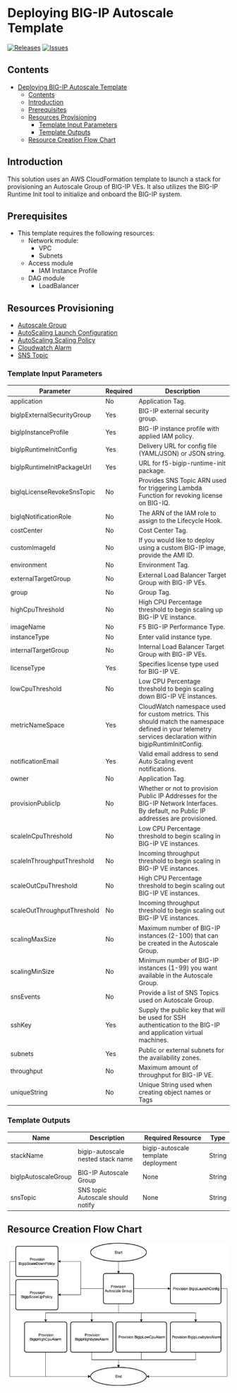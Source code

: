 # Deploying BIG-IP Autoscale Template

[![Releases](https://img.shields.io/github/release/f5networks/f5-aws-cloudformation-v2.svg)](https://github.com/f5networks/f5-aws-cloudformation-v2/releases)
[![Issues](https://img.shields.io/github/issues/f5networks/f5-aws-cloudformation-v2.svg)](https://github.com/f5networks/f5-aws-cloudformation-v2/issues)




## Contents

- [Deploying BIG-IP Autoscale Template](#deploying-bigip-autoscale-template)
  - [Contents](#contents)
  - [Introduction](#introduction)
  - [Prerequisites](#prerequisites)
  - [Resources Provisioning](#resources-provisioning)
    - [Template Input Parameters](#template-input-parameters)
    - [Template Outputs](#template-outputs)
  - [Resource Creation Flow Chart](#resource-creation-flow-chart)



## Introduction

This solution uses an AWS CloudFormation template to launch a stack for provisioning an Autoscale Group of BIG-IP VEs. It also utilizes the BIG-IP Runtime Init tool to initialize and onboard the BIG-IP system.

  
## Prerequisites

  - This template requires the following resources:
    * Network module:
        * VPC
        * Subnets
    * Access module
        * IAM Instance Profile
    * DAG module
        * LoadBalancer
  
  
## Resources Provisioning

  * [Autoscale Group](https://docs.aws.amazon.com/autoscaling/ec2/userguide/AutoScalingGroup.html)
  * [AutoScaling Launch Configuration](https://docs.aws.amazon.com/autoscaling/ec2/userguide/LaunchConfiguration.html)
  * [AutoScaling Scaling Policy](https://docs.aws.amazon.com/autoscaling/ec2/userguide/as-scale-based-on-demand.html)
  * [Cloudwatch Alarm](https://docs.aws.amazon.com/AmazonCloudWatch/latest/monitoring/AlarmThatSendsEmail.html)
  * [SNS Topic](https://docs.aws.amazon.com/sns/latest/dg/sns-create-topic.html)

    
### Template Input Parameters

| Parameter | Required | Description |
| --- | --- | --- |
| application | No | Application Tag. |
| bigIpExternalSecurityGroup | Yes | BIG-IP external security group. |
| bigIpInstanceProfile | Yes | BIG-IP instance profile with applied IAM policy. |
| bigIpRuntimeInitConfig | Yes | Delivery URL for config file (YAML/JSON) or JSON string. |
| bigIpRuntimeInitPackageUrl | Yes | URL for f5-bigip-runtime-init package. |
| bigIqLicenseRevokeSnsTopic | No | Provides SNS Topic ARN used for triggering Lambda Function for revoking license on BIG-IQ. |
| bigIqNotificationRole | No | The ARN of the IAM role to assign to the Lifecycle Hook. |
| costCenter | No | Cost Center Tag. |
| customImageId | No | If you would like to deploy using a custom BIG-IP image, provide the AMI ID. |
| environment | No | Environment Tag. |
| externalTargetGroup | No | External Load Balancer Target Group with BIG-IP VEs. |
| group | No | Group Tag. |
| highCpuThreshold | No | High CPU Percentage threshold to begin scaling up BIG-IP VE instance. |
| imageName | No | F5 BIG-IP Performance Type. |
| instanceType | No | Enter valid instance type. |
| internalTargetGroup | No | Internal Load Balancer Target Group with BIG-IP VEs. |
| licenseType | Yes | Specifies license type used for BIG-IP VE. |
| lowCpuThreshold | No | Low CPU Percentage threshold to begin scaling down BIG-IP VE instances. |
| metricNameSpace | Yes | CloudWatch namespace used for custom metrics. This should match the namespace defined in your telemetry services declaration within bigipRuntimInitConfig. |
| notificationEmail | Yes | Valid email address to send Auto Scaling event notifications. |
| owner | No | Application Tag. |
| provisionPublicIp | No |  Whether or not to provision Public IP Addresses for the BIG-IP Network Interfaces. By default, no Public IP addresses are provisioned. |
| scaleInCpuThreshold | No | Low CPU Percentage threshold to begin scaling in BIG-IP VE instances. | 
| scaleInThroughputThreshold | No | Incoming throughput threshold to begin scaling in BIG-IP VE instances. | 
| scaleOutCpuThreshold | No | High CPU Percentage threshold to begin scaling out BIG-IP VE instances. | 
| scaleOutThroughputThreshold | No | Incoming throughput threshold to begin scaling out BIG-IP VE instances. |
| scalingMaxSize | No |  Maximum number of BIG-IP instances (2-100) that can be created in the Autoscale Group. |
| scalingMinSize | No | Minimum number of BIG-IP instances (1-99) you want available in the Autoscale Group. |
| snsEvents | No | Provide a list of SNS Topics used on Autoscale Group. |
| sshKey | Yes | Supply the public key that will be used for SSH authentication to the BIG-IP and application virtual machines. | 
| subnets | Yes | Public or external subnets for the availability zones. | 
| throughput | No | Maximum amount of throughput for BIG-IP VE. |
| uniqueString | No | Unique String used when creating object names or Tags |

### Template Outputs

| Name | Description | Required Resource | Type |
| --- | --- | --- | --- |
| stackName | bigip-autoscale nested stack name | bigip-autoscale template deployment | String |
| bigIpAutoscaleGroup | BIG-IP Autoscale Group | None | String |
| snsTopic | SNS topic Autoscale should notify | None | String |

## Resource Creation Flow Chart


![Resource Creation Flow Chart](../../../images/aws-bigip-autoscale-module.png)






